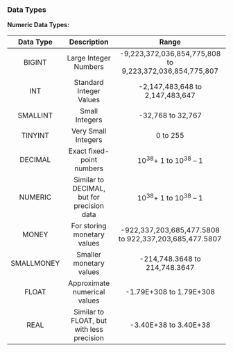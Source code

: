 
### Data Types

**Numeric Data Types:**

| Data Type  |                Description                 |                          Range                          |
| :--------: | :----------------------------------------: | :-----------------------------------------------------: |
|   BIGINT   |           Large Integer Numbers            | -9,223,372,036,854,775,808 to 9,223,372,036,854,775,807 |
|    INT     |          Standard Integer Values           |             -2,147,483,648 to 2,147,483,647             |
|  SMALLINT  |               Small Integers               |                    -32,768 to 32,767                    |
|  TINYINT   |            Very Small Integers             |                        0 to 255                         |
|  DECIMAL   |         Exact fixed-point numbers          |        10<sup>38</sup>+ 1 to 10<sup>38</sup> – 1        |
|  NUMERIC   | Similar to DECIMAL, but for precision data |        10<sup>38</sup>+ 1 to 10<sup>38</sup> – 1        |
|   MONEY    |        For storing monetary values         |  -922,337,203,685,477.5808 to 922,337,203,685,477.5807  |
| SMALLMONEY |          Smaller monetary values           |              -214,748.3648 to 214,748.3647              |
|   FLOAT    |        Approximate numerical values        |                 -1.79E+308 to 1.79E+308                 |
|    REAL    | Similar to FLOAT, but with less precision  |                  -3.40E+38 to 3.40E+38                  |



